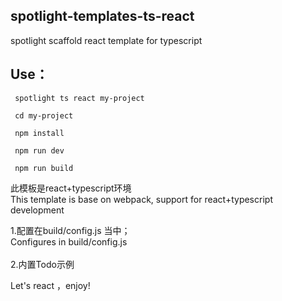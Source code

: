 ## spotlight-templates-ts-react
spotlight scaffold react template for typescript<br>

## Use：

     spotlight ts react my-project

     cd my-project

     npm install

     npm run dev

     npm run build

此模板是react+typescript环境<br>
This template is base on webpack, support for react+typescript development <br>

1.配置在build/config.js 当中；<br>
  Configures in build/config.js <br><br>
2.内置Todo示例

Let's react ，enjoy!
